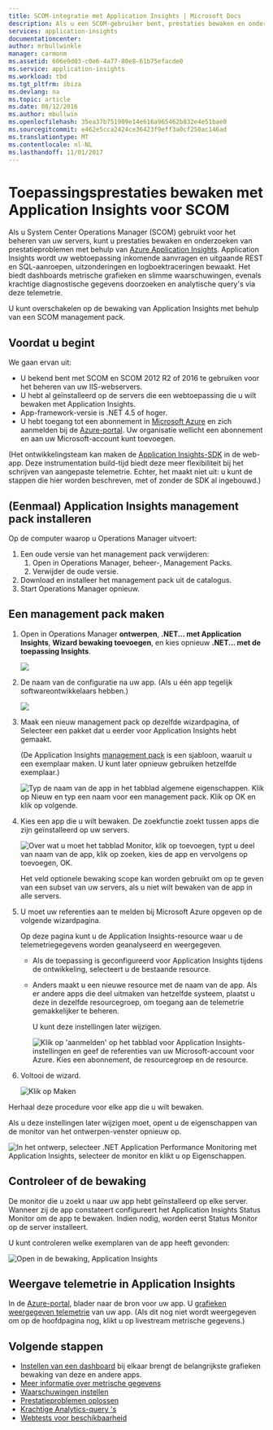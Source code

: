 ```yaml
---
title: SCOM-integratie met Application Insights | Microsoft Docs
description: Als u een SCOM-gebruiker bent, prestaties bewaken en onderzoeken van problemen met Application Insights. Uitgebreide dashboards, slimme waarschuwingen, krachtige diagnostische hulpprogramma's en analyse query's.
services: application-insights
documentationcenter: 
author: mrbullwinkle
manager: carmonm
ms.assetid: 606e9d03-c0e6-4a77-80e8-61b75efacde0
ms.service: application-insights
ms.workload: tbd
ms.tgt_pltfrm: ibiza
ms.devlang: na
ms.topic: article
ms.date: 08/12/2016
ms.author: mbullwin
ms.openlocfilehash: 35ea37b751909e14e616a965462b832e4e51bae0
ms.sourcegitcommit: e462e5cca2424ce36423f9eff3a0cf250ac146ad
ms.translationtype: MT
ms.contentlocale: nl-NL
ms.lasthandoff: 11/01/2017
---
```

# <a name="application-performance-monitoring-using-application-insights-for-scom"></a>Toepassingsprestaties bewaken met Application Insights voor SCOM
Als u System Center Operations Manager (SCOM) gebruikt voor het beheren van uw servers, kunt u prestaties bewaken en onderzoeken van prestatieproblemen met behulp van [Azure Application Insights](app-insights-asp-net.md). Application Insights wordt uw webtoepassing inkomende aanvragen en uitgaande REST en SQL-aanroepen, uitzonderingen en logboektraceringen bewaakt. Het biedt dashboards metrische grafieken en slimme waarschuwingen, evenals krachtige diagnostische gegevens doorzoeken en analytische query's via deze telemetrie. 

U kunt overschakelen op de bewaking van Application Insights met behulp van een SCOM management pack.

## <a name="before-you-start"></a>Voordat u begint
We gaan ervan uit:

* U bekend bent met SCOM en SCOM 2012 R2 of 2016 te gebruiken voor het beheren van uw IIS-webservers.
* U hebt al geïnstalleerd op de servers die een webtoepassing die u wilt bewaken met Application Insights.
* App-framework-versie is .NET 4.5 of hoger.
* U hebt toegang tot een abonnement in [Microsoft Azure](https://azure.com) en zich aanmelden bij de [Azure-portal](https://portal.azure.com). Uw organisatie wellicht een abonnement en aan uw Microsoft-account kunt toevoegen.

(Het ontwikkelingsteam kan maken de [Application Insights-SDK](app-insights-asp-net.md) in de web-app. Deze instrumentation build-tijd biedt deze meer flexibiliteit bij het schrijven van aangepaste telemetrie. Echter, het maakt niet uit: u kunt de stappen die hier worden beschreven, met of zonder de SDK al ingebouwd.)

## <a name="one-time-install-application-insights-management-pack"></a>(Eenmaal) Application Insights management pack installeren
Op de computer waarop u Operations Manager uitvoert:

1. Een oude versie van het management pack verwijderen:
   1. Open in Operations Manager, beheer-, Management Packs. 
   2. Verwijder de oude versie.
2. Download en installeer het management pack uit de catalogus.
3. Start Operations Manager opnieuw.

## <a name="create-a-management-pack"></a>Een management pack maken
1. Open in Operations Manager **ontwerpen**, **.NET... met Application Insights**, **Wizard bewaking toevoegen**, en kies opnieuw **.NET... met de toepassing Insights**.
   
    ![](./media/app-insights-scom/020.png)
2. De naam van de configuratie na uw app. (Als u één app tegelijk softwareontwikkelaars hebben.)
   
    ![](./media/app-insights-scom/030.png)
3. Maak een nieuw management pack op dezelfde wizardpagina, of Selecteer een pakket dat u eerder voor Application Insights hebt gemaakt.
   
     (De Application Insights [management pack](https://technet.microsoft.com/library/cc974491.aspx) is een sjabloon, waaruit u een exemplaar maken. U kunt later opnieuw gebruiken hetzelfde exemplaar.)

    ![Typ de naam van de app in het tabblad algemene eigenschappen. Klik op Nieuw en typ een naam voor een management pack. Klik op OK en klik op volgende.](./media/app-insights-scom/040.png)

1. Kies een app die u wilt bewaken. De zoekfunctie zoekt tussen apps die zijn geïnstalleerd op uw servers.
   
    ![Over wat u moet het tabblad Monitor, klik op toevoegen, typt u deel van naam van de app, klik op zoeken, kies de app en vervolgens op toevoegen, OK.](./media/app-insights-scom/050.png)
   
    Het veld optionele bewaking scope kan worden gebruikt om op te geven van een subset van uw servers, als u niet wilt bewaken van de app in alle servers.
2. U moet uw referenties aan te melden bij Microsoft Azure opgeven op de volgende wizardpagina.
   
    Op deze pagina kunt u de Application Insights-resource waar u de telemetriegegevens worden geanalyseerd en weergegeven. 
   
   * Als de toepassing is geconfigureerd voor Application Insights tijdens de ontwikkeling, selecteert u de bestaande resource.
   * Anders maakt u een nieuwe resource met de naam van de app. Als er andere apps die deel uitmaken van hetzelfde systeem, plaatst u deze in dezelfde resourcegroep, om toegang aan de telemetrie gemakkelijker te beheren.
     
     U kunt deze instellingen later wijzigen.
     
     ![Klik op 'aanmelden' op het tabblad voor Application Insights-instellingen en geef de referenties van uw Microsoft-account voor Azure. Kies een abonnement, de resourcegroep en de resource.](./media/app-insights-scom/060.png)
3. Voltooi de wizard.
   
    ![Klik op Maken](./media/app-insights-scom/070.png)

Herhaal deze procedure voor elke app die u wilt bewaken.

Als u deze instellingen later wijzigen moet, opent u de eigenschappen van de monitor van het ontwerpen-venster opnieuw op.

![In het ontwerp, selecteer .NET Application Performance Monitoring met Application Insights, selecteer de monitor en klikt u op Eigenschappen.](./media/app-insights-scom/080.png)

## <a name="verify-monitoring"></a>Controleer of de bewaking
De monitor die u zoekt u naar uw app hebt geïnstalleerd op elke server. Wanneer zij de app constateert configureert het Application Insights Status Monitor om de app te bewaken. Indien nodig, worden eerst Status Monitor op de server installeert.

U kunt controleren welke exemplaren van de app heeft gevonden:

![Open in de bewaking, Application Insights](./media/app-insights-scom/100.png)

## <a name="view-telemetry-in-application-insights"></a>Weergave telemetrie in Application Insights
In de [Azure-portal](https://portal.azure.com), blader naar de bron voor uw app. U [grafieken weergegeven telemetrie](app-insights-dashboards.md) van uw app. (Als dit nog niet wordt weergegeven om op de hoofdpagina nog, klikt u op livestream metrische gegevens.)

## <a name="next-steps"></a>Volgende stappen
* [Instellen van een dashboard](app-insights-dashboards.md) bij elkaar brengt de belangrijkste grafieken bewaking van deze en andere apps.
* [Meer informatie over metrische gegevens](app-insights-metrics-explorer.md)
* [Waarschuwingen instellen](app-insights-alerts.md)
* [Prestatieproblemen oplossen](app-insights-detect-triage-diagnose.md)
* [Krachtige Analytics-query 's](app-insights-analytics.md)
* [Webtests voor beschikbaarheid](app-insights-monitor-web-app-availability.md)

